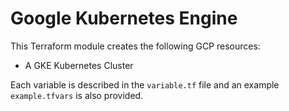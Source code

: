 # Google Kubernetes Engine

This Terraform module creates the following GCP resources:
 * A GKE Kubernetes Cluster

Each variable is described in the `variable.tf` file and an example `example.tfvars` is also provided.